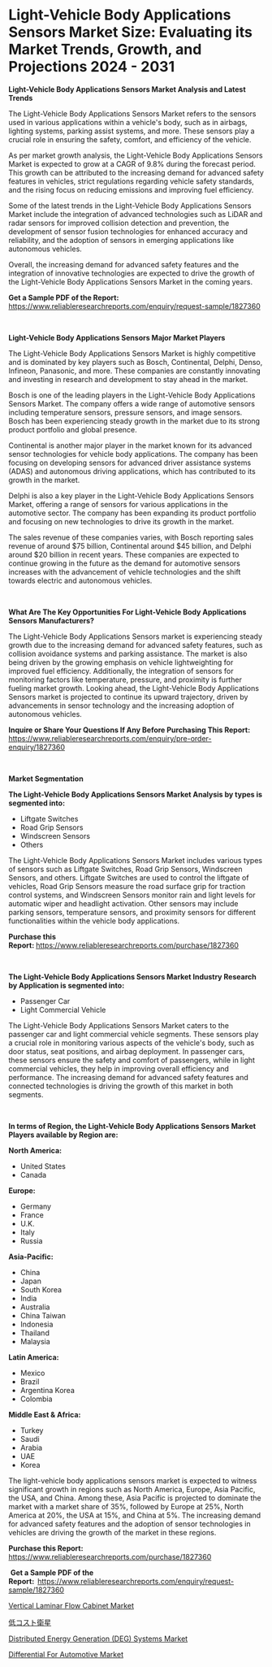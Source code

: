 <p><h1>Light-Vehicle Body Applications Sensors Market Size: Evaluating its Market Trends, Growth, and Projections 2024 - 2031</h1></p><p><strong>Light-Vehicle Body Applications Sensors Market Analysis and Latest Trends</strong></p>
<p><p>The Light-Vehicle Body Applications Sensors Market refers to the sensors used in various applications within a vehicle's body, such as in airbags, lighting systems, parking assist systems, and more. These sensors play a crucial role in ensuring the safety, comfort, and efficiency of the vehicle.</p><p>As per market growth analysis, the Light-Vehicle Body Applications Sensors Market is expected to grow at a CAGR of 9.8% during the forecast period. This growth can be attributed to the increasing demand for advanced safety features in vehicles, strict regulations regarding vehicle safety standards, and the rising focus on reducing emissions and improving fuel efficiency.</p><p>Some of the latest trends in the Light-Vehicle Body Applications Sensors Market include the integration of advanced technologies such as LiDAR and radar sensors for improved collision detection and prevention, the development of sensor fusion technologies for enhanced accuracy and reliability, and the adoption of sensors in emerging applications like autonomous vehicles.</p><p>Overall, the increasing demand for advanced safety features and the integration of innovative technologies are expected to drive the growth of the Light-Vehicle Body Applications Sensors Market in the coming years.</p></p>
<p><strong>Get a Sample PDF of the Report:&nbsp;</strong> <a href="https://www.reliableresearchreports.com/enquiry/request-sample/1827360">https://www.reliableresearchreports.com/enquiry/request-sample/1827360</a></p>
<p>&nbsp;</p>
<p><strong>Light-Vehicle Body Applications Sensors Major Market Players</strong></p>
<p><p>The Light-Vehicle Body Applications Sensors Market is highly competitive and is dominated by key players such as Bosch, Continental, Delphi, Denso, Infineon, Panasonic, and more. These companies are constantly innovating and investing in research and development to stay ahead in the market.</p><p>Bosch is one of the leading players in the Light-Vehicle Body Applications Sensors Market. The company offers a wide range of automotive sensors including temperature sensors, pressure sensors, and image sensors. Bosch has been experiencing steady growth in the market due to its strong product portfolio and global presence.</p><p>Continental is another major player in the market known for its advanced sensor technologies for vehicle body applications. The company has been focusing on developing sensors for advanced driver assistance systems (ADAS) and autonomous driving applications, which has contributed to its growth in the market.</p><p>Delphi is also a key player in the Light-Vehicle Body Applications Sensors Market, offering a range of sensors for various applications in the automotive sector. The company has been expanding its product portfolio and focusing on new technologies to drive its growth in the market.</p><p>The sales revenue of these companies varies, with Bosch reporting sales revenue of around $75 billion, Continental around $45 billion, and Delphi around $20 billion in recent years. These companies are expected to continue growing in the future as the demand for automotive sensors increases with the advancement of vehicle technologies and the shift towards electric and autonomous vehicles.</p></p>
<p>&nbsp;</p>
<p><strong>What Are The Key Opportunities For Light-Vehicle Body Applications Sensors Manufacturers?</strong></p>
<p><p>The Light-Vehicle Body Applications Sensors market is experiencing steady growth due to the increasing demand for advanced safety features, such as collision avoidance systems and parking assistance. The market is also being driven by the growing emphasis on vehicle lightweighting for improved fuel efficiency. Additionally, the integration of sensors for monitoring factors like temperature, pressure, and proximity is further fueling market growth. Looking ahead, the Light-Vehicle Body Applications Sensors market is projected to continue its upward trajectory, driven by advancements in sensor technology and the increasing adoption of autonomous vehicles.</p></p>
<p><strong>Inquire or Share Your Questions If Any Before Purchasing This Report:</strong> <a href="https://www.reliableresearchreports.com/enquiry/pre-order-enquiry/1827360">https://www.reliableresearchreports.com/enquiry/pre-order-enquiry/1827360</a></p>
<p>&nbsp;</p>
<p><strong>Market Segmentation</strong></p>
<p><strong>The Light-Vehicle Body Applications Sensors Market Analysis by types is segmented into:</strong></p>
<p><ul><li>Liftgate Switches</li><li>Road Grip Sensors</li><li>Windscreen Sensors</li><li>Others</li></ul></p>
<p><p>The Light-Vehicle Body Applications Sensors Market includes various types of sensors such as Liftgate Switches, Road Grip Sensors, Windscreen Sensors, and others. Liftgate Switches are used to control the liftgate of vehicles, Road Grip Sensors measure the road surface grip for traction control systems, and Windscreen Sensors monitor rain and light levels for automatic wiper and headlight activation. Other sensors may include parking sensors, temperature sensors, and proximity sensors for different functionalities within the vehicle body applications.</p></p>
<p><strong>Purchase this Report:&nbsp;</strong><a href="https://www.reliableresearchreports.com/purchase/1827360">https://www.reliableresearchreports.com/purchase/1827360</a></p>
<p>&nbsp;</p>
<p><strong>The Light-Vehicle Body Applications Sensors Market Industry Research by Application is segmented into:</strong></p>
<p><ul><li>Passenger Car</li><li>Light Commercial Vehicle</li></ul></p>
<p><p>The Light-Vehicle Body Applications Sensors Market caters to the passenger car and light commercial vehicle segments. These sensors play a crucial role in monitoring various aspects of the vehicle's body, such as door status, seat positions, and airbag deployment. In passenger cars, these sensors ensure the safety and comfort of passengers, while in light commercial vehicles, they help in improving overall efficiency and performance. The increasing demand for advanced safety features and connected technologies is driving the growth of this market in both segments.</p></p>
<p>&nbsp;</p>
<p><strong>In terms of Region, the Light-Vehicle Body Applications Sensors Market Players available by Region are:</strong></p>
<p>
    <p> <strong> North America: </strong>
        <ul>
            <li>United States</li>
            <li>Canada</li>
        </ul>
        </p> 
    <p> <strong> Europe: </strong>
        <ul>
            <li>Germany</li>
            <li>France</li>
            <li>U.K.</li>
            <li>Italy</li>
            <li>Russia</li>
        </ul>
        </p> 
    <p> <strong> Asia-Pacific: </strong>
        <ul>
            <li>China</li>
            <li>Japan</li>
            <li>South Korea</li>
            <li>India</li>
            <li>Australia</li>
            <li>China Taiwan</li>
            <li>Indonesia</li>
            <li>Thailand</li>
            <li>Malaysia</li>
        </ul>
        </p> 
    <p> <strong> Latin America: </strong>
        <ul>
            <li>Mexico</li>
            <li>Brazil</li>
            <li>Argentina Korea</li>
            <li>Colombia</li>
        </ul>
        </p> 
    <p> <strong> Middle East & Africa: </strong>
        <ul>
            <li>Turkey</li>
            <li>Saudi</li>
            <li>Arabia</li>
            <li>UAE</li>
            <li>Korea</li>
        </ul>
    </p>
    </p>
<p><p>The light-vehicle body applications sensors market is expected to witness significant growth in regions such as North America, Europe, Asia Pacific, the USA, and China. Among these, Asia Pacific is projected to dominate the market with a market share of 35%, followed by Europe at 25%, North America at 20%, the USA at 15%, and China at 5%. The increasing demand for advanced safety features and the adoption of sensor technologies in vehicles are driving the growth of the market in these regions.</p></p>
<p><strong>Purchase this Report: </strong><a href="https://www.reliableresearchreports.com/purchase/1827360">https://www.reliableresearchreports.com/purchase/1827360</a></p>
<p>&nbsp;<strong>Get a Sample PDF of the Report:&nbsp;&nbsp;</strong><a href="https://www.reliableresearchreports.com/enquiry/request-sample/1827360">https://www.reliableresearchreports.com/enquiry/request-sample/1827360</a></p>
<p><strong></strong></p>
<p><p><a href="https://simplistic-meeting-7ee.notion.site/Vertical-Laminar-Flow-Cabinet-Market-Insights-Market-Players-and-Forecast-Till-2031-67c9c017f7ff4d42bc6e1b58f52ac8f8">Vertical Laminar Flow Cabinet Market</a></p><p><a href="https://medium.com/@rosemarieleffler2023/%E4%BD%8E%E3%82%B3%E3%82%B9%E3%83%88%E8%A1%9B%E6%98%9F%E5%B8%82%E5%A0%B4%E3%81%AE%E5%88%86%E6%9E%90-%E3%81%9D%E3%81%AEcagr-%E5%B8%82%E5%A0%B4%E3%82%BB%E3%82%B0%E3%83%A1%E3%83%B3%E3%83%86%E3%83%BC%E3%82%B7%E3%83%A7%E3%83%B3-%E3%81%8A%E3%82%88%E3%81%B3%E3%82%B0%E3%83%AD%E3%83%BC%E3%83%90%E3%83%AB%E7%94%A3%E6%A5%AD%E6%A6%82%E8%A6%81-8e4c6d2fad4c">低コスト衛星</a></p><p><a href="https://view.publitas.com/reportprime-1/distributed-energy-generation-deg-systems-market-offer-valuable-insights-into-market-size-market-share-market-trends-and-projections-spanning-from-2023-to-2030/">Distributed Energy Generation (DEG) Systems Market</a></p><p><a href="https://view.publitas.com/reportprime-1/differential-for-automotive-market-analysis-and-market-size-global-industry-overview-market-segmentation-and-forecast-2023-to-2030/">Differential For Automotive Market</a></p></p>